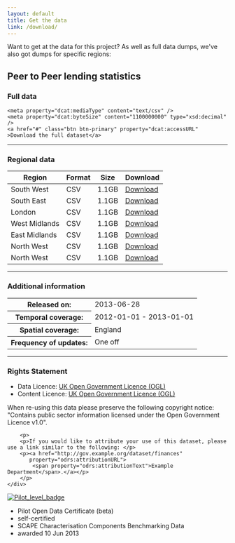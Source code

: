 ```yaml
---
layout: default
title: Get the data
link: /download/
---
```


<div typeof="dcat:Dataset" resource="http://p2p.labs.theodi.org/download">

<p>Want to get at the data for this project? As well as full data dumps, we've also got dumps for specific regions:</p>

<h2 property="dct:title">Peer to Peer lending statistics</h2>
<meta property="dct:language" content="http://id.loc.gov/vocabulary/iso639-1/en" />

<div property="dcat:distribution" typeof="dcat:Distribution">
	<h3 property="dct:title">Full data</h3>

	<meta property="dcat:mediaType" content="text/csv" />
	<meta property="dcat:byteSize" content="1100000000" type="xsd:decimal" />
	<a href="#" class="btn btn-primary" property="dcat:accessURL" >Download the full dataset</a>
</div>

<hr class="heavy">

<h3>Regional data</h3>

<table class="table">
	<thead>
		<tr>
			<th>Region</th>
			<th>Format</th>
			<th>Size</th>
			<th>Download</th>
		</tr>
	</thead>
	<tbody>
		<tr property="dcat:distribution" typeof="dcat:Distribution">
			<td property="dct:title">South West</td>
			<td property="dcat:mediaType" content="text/csv">CSV</td>
			<td property="dcat:byteSize" content="1100000000" type="xsd:decimal">1.1GB</td>
			<td>
				<a property="dcat:accessURL" class="btn btn-primary" href="#">Download</a>
			</td>
		</tr>
		<tr property="dcat:distribution" typeof="dcat:Distribution">
			<td property="dct:title">South East</td>
			<td property="dcat:mediaType" content="text/csv">CSV</td>
			<td property="dcat:byteSize" content="1100000000" type="xsd:decimal">1.1GB</td>
			<td>
				<a property="dcat:accessURL" class="btn btn-primary" href="#">Download</a>
			</td>
		</tr>
		<tr property="dcat:distribution" typeof="dcat:Distribution">
			<td property="dct:title">London</td>
			<td property="dcat:mediaType" content="text/csv">CSV</td>
			<td property="dcat:byteSize" content="1100000000" type="xsd:decimal">1.1GB</td>
			<td>
				<a property="dcat:accessURL" class="btn btn-primary" href="#">Download</a>
			</td>
		</tr>
		<tr property="dcat:distribution" typeof="dcat:Distribution">
			<td property="dct:title">West Midlands</td>
			<td property="dcat:mediaType" content="text/csv">CSV</td>
			<td property="dcat:byteSize" content="1100000000" type="xsd:decimal">1.1GB</td>
			<td>
				<a property="dcat:accessURL" class="btn btn-primary" href="#">Download</a>
			</td>
		</tr>
		<tr property="dcat:distribution" typeof="dcat:Distribution">
			<td property="dct:title">East Midlands</td>
			<td property="dcat:mediaType" content="text/csv">CSV</td>
			<td property="dcat:byteSize" content="1100000000" type="xsd:decimal">1.1GB</td>
			<td>
				<a property="dcat:accessURL" class="btn btn-primary" href="#">Download</a>
			</td>
		</tr>
		<tr property="dcat:distribution" typeof="dcat:Distribution">
			<td property="dct:title">North West</td>
			<td property="dcat:mediaType" content="text/csv">CSV</td>
			<td property="dcat:byteSize" content="1100000000" type="xsd:decimal">1.1GB</td>
			<td>
				<a property="dcat:accessURL" class="btn btn-primary" href="#">Download</a>
			</td>
		</tr>
		<tr property="dcat:distribution" typeof="dcat:Distribution">
			<td property="dct:title">North West</td>
			<td property="dcat:mediaType" content="text/csv">CSV</td>
			<td property="dcat:byteSize" content="1100000000" type="xsd:decimal">1.1GB</td>
			<td>
				<a property="dcat:accessURL" class="btn btn-primary" href="#">Download</a>
			</td>
		</tr>
	</tbody>
</table>

<hr class="heavy">

<h3>Additional information</h3>

<table class="table">
	<tr>
		<th scope="row">Released on:</th>
		<td property="dcat:issued">2013-06-28</td>
	</tr>
	<tr>
		<th scope="row">Temporal coverage:</th>
		<td property="dct:temporal" content="start=2012-01-01; end=2013-01-01">2012-01-01 - 2013-01-01</td>
	</tr>
	<tr>
		<th scope="row">Spatial coverage:</th>
		<td property="dct:spatial">England</td>
	</tr>
	<tr>
		<th scope="row">Frequency of updates:</th>
		<td property="dct:accrualPeriodicity">One off</td>
	</tr>
</table>

<hr class="heavy">

<div property="dct:rights" resource="#rights">
	<div resource="#rights">
	    <h3 property="rdfs:label">Rights Statement</h3>
	    <ul>
	        <li>Data Licence: <a href="http://reference.data.gov.uk/id/open-government-licence" 
	                             property="odrs:dataLicense">UK Open Government Licence (OGL)</a>
	        </li>
	        <li>Content Licence: <a href="http://reference.data.gov.uk/id/open-government-licence" 
	                                property="odrs:contentLicense">UK Open Government Licence (OGL)</a>
	        </li>
	    </ul>
	    <p>
	    When re-using this data please preserve the following copyright notice: 
	    "<span property="odrs:copyrightNotice">Contains public sector information licensed under the Open Government Licence v1.0</span>".
	    </p>

	    <p>
	    <p>If you would like to attribute your use of this dataset, please use a link similar to the following: </p>
	    <p><a href="http://gov.example.org/dataset/finances" 
	       property="odrs:attributionURL">
	        <span property="odrs:attributionText">Example Department</span>.</a></p>
	    </p>
	</div>
</div>

<div class='open-data-certificate'>
<style>@import url(https://certificates.theodi.org/assets/badge.css);</style>
<a href="http://certificates.theodi.org/certificates/25"><img alt="Pilot_level_badge" src="https://certificates.theodi.org/assets/badges/pilot_level_badge.png" /></a>
<ul class='open-data-certificate-details'>
<li>
<span>Pilot Open Data Certificate (beta)</span>
</li>
<li>
<span>self-certified</span>
</li>
<li>
<span>SCAPE Characterisation Components Benchmarking Data</span>
</li>
<li>
<span>awarded 10 Jun 2013</span>
</li>
</ul>
</div>

</div>


